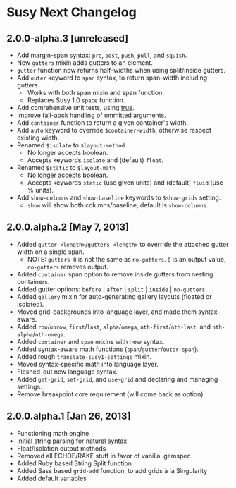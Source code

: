 Susy Next Changelog
===================

2.0.0-alpha.3 [unreleased]
--------------------------
- Add margin-span syntax: `pre`, `post`, `push`, `pull`, and `squish`.
- New `gutters` mixin adds gutters to an element.
- `gutter` function now returns half-widths when using split/inside gutters.
- Add `outer` keyword to `span` syntax, to return span-width including gutters.
  - Works with both span mixin and span function.
  - Replaces Susy 1.0 `space` function.
- Add comrehensive unit tests, using [true](http://eric.andmeyer.com/true/).
- Improve fall-abck handling of ommitted arguments.
- Add `container` function to return a given container's width.
- Add `auto` keyword to override `$container-width`, otherwise respect existing width.
- Renamed `$isolate` to `$layout-method`
  - No longer accepts boolean.
  - Accepts keywords `isolate` and (default) `float`.
- Renamed `$static` to `$layout-math`
  - No longer accepts boolean.
  - Accepts keywords `static` (use given units) and (default) `fluid` (use % units).
- Add `show-columns` and `show-baseline` keywords to `$show-grids` setting.
  - `show` will show both columns/baseline, default is `show-columns`.

2.0.0.alpha.2 [May 7, 2013]
-------------------------

* Added `gutter <length>`/`gutters <length>` to override the attached gutter width on a single span.
  - NOTE: `gutters 0` is not the same as `no-gutters`. `0` is an output value, `no-gutters` removes output.
* Added `container` span option to remove inside gutters from nesting containers.
* Added gutter options: `before` | `after` | `split` | `inside` | `no-gutters`.
* Added `gallery` mixin for auto-generating gallery layouts (floated or isolated).
* Moved grid-backgrounds into language layer, and made them syntax-aware.
* Added `row`/`unrow`, `first`/`last`, `alpha`/`omega`, `nth-first`/`nth-last`, and `nth-alpha`/`nth-omega`.
* Added `container` and `span` mixins with new syntax.
* Added syntax-aware math functions (`span`/`gutter`/`outer-span`).
* Added rough `translate-susy1-settings` mixin.
* Moved syntax-specific math into language layer.
* Fleshed-out new language syntax.
* Added `get-grid`, `set-grid`, and `use-grid` and declaring and managing settings.
* Remove breakpoint core requirement (will come back as option)

2.0.0.alpha.1 [Jan 26, 2013]
----------------------------

* Functioning math engine
* Initial string parsing for natural syntax
* Float/Isolation output methods
* Removed all ECHOE/RAKE stuff in favor of vanilla .gemspec
* Added Ruby based String Split function
* Added Sass based `grid-add` function, to add grids à la Singularity
* Added default variables